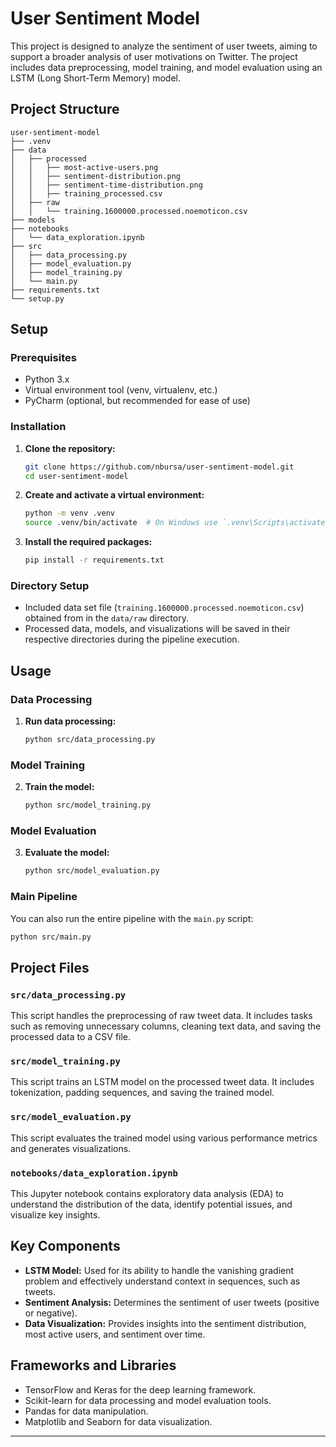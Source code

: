 # User Sentiment Model

This project is designed to analyze the sentiment of user tweets, aiming to support a broader analysis of user motivations on Twitter. The project includes data preprocessing, model training, and model evaluation using an LSTM (Long Short-Term Memory) model.

## Project Structure

```
user-sentiment-model
├── .venv
├── data
│   ├── processed
│   │   ├── most-active-users.png
│   │   ├── sentiment-distribution.png
│   │   ├── sentiment-time-distribution.png
│   │   ├── training_processed.csv
│   ├── raw
│   │   └── training.1600000.processed.noemoticon.csv
├── models
├── notebooks
│   └── data_exploration.ipynb
├── src
│   ├── data_processing.py
│   ├── model_evaluation.py
│   ├── model_training.py
│   └── main.py
├── requirements.txt
└── setup.py
```

## Setup

### Prerequisites

- Python 3.x
- Virtual environment tool (venv, virtualenv, etc.)
- PyCharm (optional, but recommended for ease of use)

### Installation

1. **Clone the repository:**
    ```sh
    git clone https://github.com/nbursa/user-sentiment-model.git
    cd user-sentiment-model
    ```

2. **Create and activate a virtual environment:**
    ```sh
    python -m venv .venv
    source .venv/bin/activate  # On Windows use `.venv\Scripts\activate`
    ```

3. **Install the required packages:**
    ```sh
    pip install -r requirements.txt
    ```

### Directory Setup

- Included data set file (`training.1600000.processed.noemoticon.csv`) obtained from  in the `data/raw` directory.
- Processed data, models, and visualizations will be saved in their respective directories during the pipeline execution.

## Usage

### Data Processing

1. **Run data processing:**
    ```sh
    python src/data_processing.py
    ```

### Model Training

2. **Train the model:**
    ```sh
    python src/model_training.py
    ```

### Model Evaluation

3. **Evaluate the model:**
    ```sh
    python src/model_evaluation.py
    ```

### Main Pipeline

You can also run the entire pipeline with the `main.py` script:
```sh
python src/main.py
```

## Project Files

### `src/data_processing.py`

This script handles the preprocessing of raw tweet data. It includes tasks such as removing unnecessary columns, cleaning text data, and saving the processed data to a CSV file.

### `src/model_training.py`

This script trains an LSTM model on the processed tweet data. It includes tokenization, padding sequences, and saving the trained model.

### `src/model_evaluation.py`

This script evaluates the trained model using various performance metrics and generates visualizations.

### `notebooks/data_exploration.ipynb`

This Jupyter notebook contains exploratory data analysis (EDA) to understand the distribution of the data, identify potential issues, and visualize key insights.

## Key Components

- **LSTM Model:** Used for its ability to handle the vanishing gradient problem and effectively understand context in sequences, such as tweets.
- **Sentiment Analysis:** Determines the sentiment of user tweets (positive or negative).
- **Data Visualization:** Provides insights into the sentiment distribution, most active users, and sentiment over time.

## Frameworks and Libraries

- TensorFlow and Keras for the deep learning framework.
- Scikit-learn for data processing and model evaluation tools.
- Pandas for data manipulation.
- Matplotlib and Seaborn for data visualization.

---